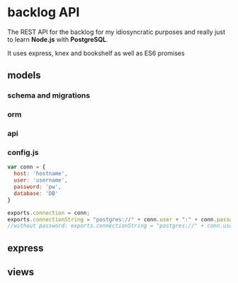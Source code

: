 # backlog API

The REST API for the backlog for my idiosyncratic purposes and really just to learn **Node.js** with **PostgreSQL**.

It uses express, knex and bookshelf as well as ES6 promises

## models
### schema and migrations
### orm
### api
### config.js
```js
var conn = {
  host: 'hostname',
  user: 'username',
  password: 'pw',
  database: 'DB'
}

exports.connection = conn;
exports.connectionString = "postgres://" + conn.user + ":" + conn.password + "@" + conn.host + "/" + conn.database;
//without password: exports.connectionString = "postgres://" + conn.user + "@" + conn.host + "/" + conn.database;
```
## express
## views
